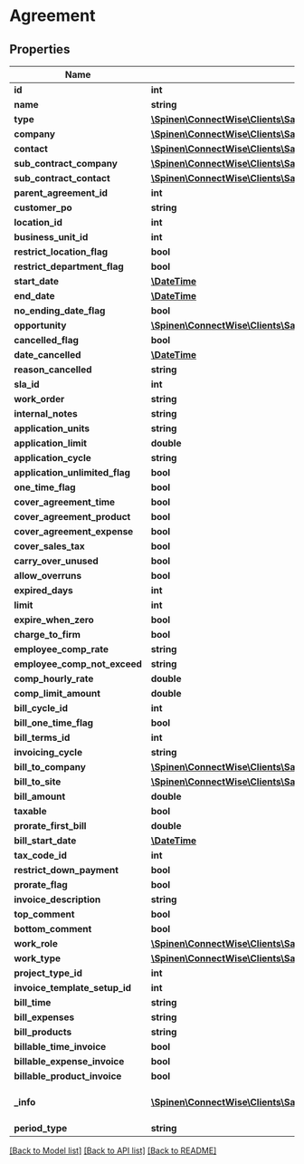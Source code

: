 # Agreement

## Properties
Name | Type | Description | Notes
------------ | ------------- | ------------- | -------------
**id** | **int** |  | [optional] 
**name** | **string** |  | 
**type** | [**\Spinen\ConnectWise\Clients\Sales\Spinen\ConnectWise\Clients\Sales\Model\AgreementTypeReference**](AgreementTypeReference.md) |  | 
**company** | [**\Spinen\ConnectWise\Clients\Sales\Spinen\ConnectWise\Clients\Sales\Model\CompanyReference**](CompanyReference.md) |  | 
**contact** | [**\Spinen\ConnectWise\Clients\Sales\Spinen\ConnectWise\Clients\Sales\Model\ContactReference**](ContactReference.md) |  | 
**sub_contract_company** | [**\Spinen\ConnectWise\Clients\Sales\Spinen\ConnectWise\Clients\Sales\Model\CompanyReference**](CompanyReference.md) |  | [optional] 
**sub_contract_contact** | [**\Spinen\ConnectWise\Clients\Sales\Spinen\ConnectWise\Clients\Sales\Model\ContactReference**](ContactReference.md) |  | [optional] 
**parent_agreement_id** | **int** |  | [optional] 
**customer_po** | **string** |  | [optional] 
**location_id** | **int** |  | [optional] 
**business_unit_id** | **int** |  | [optional] 
**restrict_location_flag** | **bool** |  | [optional] 
**restrict_department_flag** | **bool** |  | [optional] 
**start_date** | [**\DateTime**](\DateTime.md) |  | [optional] 
**end_date** | [**\DateTime**](\DateTime.md) |  | [optional] 
**no_ending_date_flag** | **bool** |  | [optional] 
**opportunity** | [**\Spinen\ConnectWise\Clients\Sales\Spinen\ConnectWise\Clients\Sales\Model\OpportunityReference**](OpportunityReference.md) |  | [optional] 
**cancelled_flag** | **bool** |  | [optional] 
**date_cancelled** | [**\DateTime**](\DateTime.md) |  | [optional] 
**reason_cancelled** | **string** |  | [optional] 
**sla_id** | **int** |  | [optional] 
**work_order** | **string** |  | [optional] 
**internal_notes** | **string** |  | [optional] 
**application_units** | **string** |  | [optional] 
**application_limit** | **double** |  | [optional] 
**application_cycle** | **string** |  | [optional] 
**application_unlimited_flag** | **bool** |  | [optional] 
**one_time_flag** | **bool** |  | [optional] 
**cover_agreement_time** | **bool** |  | [optional] 
**cover_agreement_product** | **bool** |  | [optional] 
**cover_agreement_expense** | **bool** |  | [optional] 
**cover_sales_tax** | **bool** |  | [optional] 
**carry_over_unused** | **bool** |  | [optional] 
**allow_overruns** | **bool** |  | [optional] 
**expired_days** | **int** |  | [optional] 
**limit** | **int** |  | [optional] 
**expire_when_zero** | **bool** |  | [optional] 
**charge_to_firm** | **bool** |  | [optional] 
**employee_comp_rate** | **string** |  | [optional] 
**employee_comp_not_exceed** | **string** |  | [optional] 
**comp_hourly_rate** | **double** |  | [optional] 
**comp_limit_amount** | **double** |  | [optional] 
**bill_cycle_id** | **int** |  | [optional] 
**bill_one_time_flag** | **bool** |  | [optional] 
**bill_terms_id** | **int** |  | [optional] 
**invoicing_cycle** | **string** |  | [optional] 
**bill_to_company** | [**\Spinen\ConnectWise\Clients\Sales\Spinen\ConnectWise\Clients\Sales\Model\CompanyReference**](CompanyReference.md) |  | [optional] 
**bill_to_site** | [**\Spinen\ConnectWise\Clients\Sales\Spinen\ConnectWise\Clients\Sales\Model\SiteReference**](SiteReference.md) |  | [optional] 
**bill_amount** | **double** |  | [optional] 
**taxable** | **bool** |  | [optional] 
**prorate_first_bill** | **double** |  | [optional] 
**bill_start_date** | [**\DateTime**](\DateTime.md) |  | [optional] 
**tax_code_id** | **int** |  | [optional] 
**restrict_down_payment** | **bool** |  | [optional] 
**prorate_flag** | **bool** |  | [optional] 
**invoice_description** | **string** |  | [optional] 
**top_comment** | **bool** |  | [optional] 
**bottom_comment** | **bool** |  | [optional] 
**work_role** | [**\Spinen\ConnectWise\Clients\Sales\Spinen\ConnectWise\Clients\Sales\Model\WorkRoleReference**](WorkRoleReference.md) |  | [optional] 
**work_type** | [**\Spinen\ConnectWise\Clients\Sales\Spinen\ConnectWise\Clients\Sales\Model\WorkTypeReference**](WorkTypeReference.md) |  | [optional] 
**project_type_id** | **int** |  | [optional] 
**invoice_template_setup_id** | **int** |  | [optional] 
**bill_time** | **string** |  | [optional] 
**bill_expenses** | **string** |  | [optional] 
**bill_products** | **string** |  | [optional] 
**billable_time_invoice** | **bool** |  | [optional] 
**billable_expense_invoice** | **bool** |  | [optional] 
**billable_product_invoice** | **bool** |  | [optional] 
**_info** | [**\Spinen\ConnectWise\Clients\Sales\Spinen\ConnectWise\Clients\Sales\Model\Metadata**](Metadata.md) | Metadata of the entity | [optional] 
**period_type** | **string** |  | [optional] 

[[Back to Model list]](../README.md#documentation-for-models) [[Back to API list]](../README.md#documentation-for-api-endpoints) [[Back to README]](../README.md)



